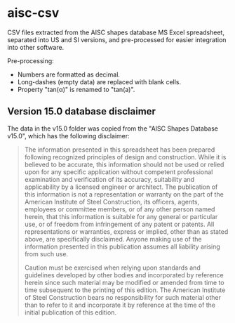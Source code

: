 # aisc-csv
CSV files extracted from the AISC shapes database MS Excel spreadsheet, separated into US and SI versions, and pre-processed for easier integration into other software.

Pre-processing:
- Numbers are formatted as decimal.
- Long-dashes (empty data) are replaced with blank cells.
- Property "tan(α)" is renamed to "tan(a)".

## Version 15.0 database disclaimer
The data in the v15.0 folder was copied from the "AISC Shapes Database v15.0", which has the following disclaimer:

> The information presented in this spreadsheet has been prepared following recognized principles of design and construction. While it is believed to be accurate, this information should not be used or relied upon for any specific application without competent professional examination and verification of its accuracy, suitability and applicability by a licensed engineer or architect. The publication of this information is not a representation or warranty on the part of the American Institute of Steel Construction, its officers, agents, employees or committee members, or of any other person named herein, that this information is suitable for any general or particular use, or of freedom from infringement of any patent or patents. All representations or warranties, express or implied, other than as stated above, are specifically disclaimed. Anyone making use of the information presented in this publication assumes all liability arising from such use.
> 
> Caution must be exercised when relying upon standards and guidelines developed by other bodies and incorporated by reference herein since such material may be modified or amended from time to time subsequent to the printing of this edition. The American Institute of Steel Construction bears no responsibility for such material other than to refer to it and incorporate it by reference at the time of the initial publication of this edition.
